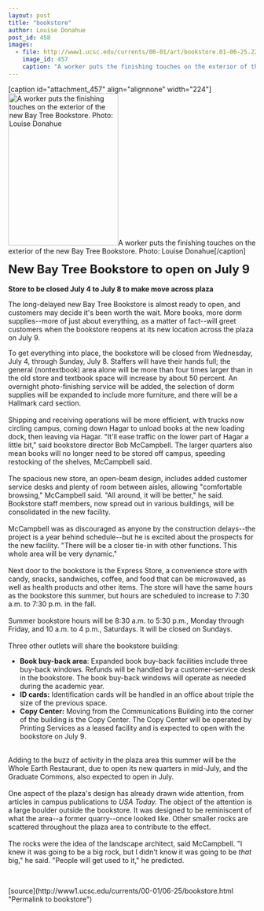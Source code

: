 ```yaml
---
layout: post
title: "bookstore"
author: Louise Donahue
post_id: 458
images:
  - file: http://www1.ucsc.edu/currents/00-01/art/bookstore.01-06-25.224.jpg
    image_id: 457
    caption: "A worker puts the finishing touches on the exterior of the new Bay Tree Bookstore. Photo: Louise Donahue"
---
```


[caption id="attachment_457" align="alignnone" width="224"]<a href="http://localhost/mysite/wp-content/uploads/2001/06/bookstore.01-06-25.224.jpg"><img class="size-full wp-image-457" src="http://localhost/mysite/wp-content/uploads/2001/06/bookstore.01-06-25.224.jpg" alt="A worker puts the finishing touches on the exterior of the new Bay Tree Bookstore. Photo: Louise Donahue" width="224" height="309" /></a>A worker puts the finishing touches on the exterior of the new Bay Tree Bookstore. Photo: Louise Donahue[/caption]
<p>
  <font size="5"><b>New Bay Tree Bookstore to open on July 9</b></font><b><br>
  <br>
  Store to be closed July 4 to July 8 to make move across plaza</b>
</p>
<p>
  The long-delayed new Bay Tree Bookstore is almost ready to open, and customers may decide it's been worth the wait. More books, more dorm supplies--more of just about everything, as a matter of fact--will greet customers when the bookstore reopens at its new location across the plaza on July 9.
</p>To get everything into place, the bookstore will be closed from Wednesday, July 4, through Sunday, July 8. Staffers will have their hands full; the general (nontextbook) area alone will be more than four times larger than in the old store and textbook space will increase by about 50 percent. An overnight photo-finishing service will be added, the selection of dorm supplies will be expanded to include more furniture, and there will be a Hallmark card section.<br>
<br>
Shipping and receiving operations will be more efficient, with trucks now circling campus, coming down Hagar to unload books at the new loading dock, then leaving via Hagar. "It'll ease traffic on the lower part of Hagar a little bit," said bookstore director Bob McCampbell. The larger quarters also mean books will no longer need to be stored off campus, speeding restocking of the shelves, McCampbell said.<br>
<br>
The spacious new store, an open-beam design, includes added customer service desks and plenty of room between aisles, allowing "comfortable browsing," McCampbell said. "All around, it will be better," he said. Bookstore staff members, now spread out in various buildings, will be consolidated in the new facility.<br>
<br>
McCampbell was as discouraged as anyone by the construction delays--the project is a year behind schedule--but he is excited about the prospects for the new facility. "There will be a closer tie-in with other functions. This whole area will be very dynamic."<br>
<br>
Next door to the bookstore is the Express Store, a convenience store with candy, snacks, sandwiches, coffee, and food that can be microwaved, as well as health products and other items. The store will have the same hours as the bookstore this summer, but hours are scheduled to increase to 7:30 a.m. to 7:30 p.m. in the fall.<br>
<br>
Summer bookstore hours will be 8:30 a.m. to 5:30 p.m., Monday through Friday, and 10 a.m. to 4 p.m., Saturdays. It will be closed on Sundays.<br>
<br>
Three other outlets will share the bookstore building:
<ul>
  <li>
    <b>Book buy-back area</b>: Expanded book buy-back facilities include three buy-back windows. Refunds will be handled by a customer-service desk in the bookstore. The book buy-back windows will operate as needed during the academic year.
  </li>
  <li>
    <b>ID cards:</b> Identification cards will be handled in an office about triple the size of the previous space.
  </li>
  <li>
    <b>Copy Center:</b> Moving from the Communications Building into the corner of the building is the Copy Center. The Copy Center will be operated by Printing Services as a leased facility and is expected to open with the bookstore on July 9.
  </li>
</ul>
<p>
  <br>
  Adding to the buzz of activity in the plaza area this summer will be the Whole Earth Restaurant, due to open its new quarters in mid-July, and the Graduate Commons, also expected to open in July.<br>
  <br>
  One aspect of the plaza's design has already drawn wide attention, from articles in campus publications to <i>USA Today.</i> The object of the attention is a large boulder outside the bookstore. It was designed to be reminiscent of what the area--a former quarry--once looked like. Other smaller rocks are scattered throughout the plaza area to contribute to the effect.<br>
  <br>
  The rocks were the idea of the landscape architect, said McCampbell. "I knew it was going to be a big rock, but I didn't know it was going to be <i>that</i> big," he said. "People will get used to it," he predicted.
</p>
<p>
  <br>

</p>
[source](http://www1.ucsc.edu/currents/00-01/06-25/bookstore.html "Permalink to bookstore")
